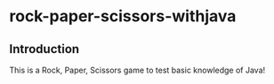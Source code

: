 # rock-paper-scissors-withjava

## Introduction
This is a Rock, Paper, Scissors game to test basic knowledge of Java!
